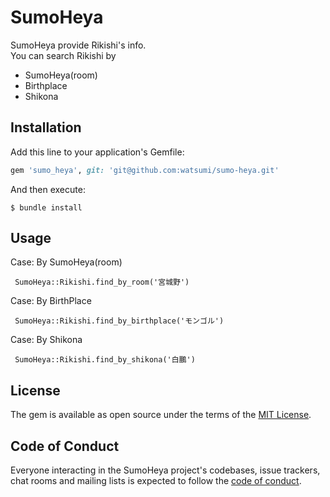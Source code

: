# SumoHeya

SumoHeya provide Rikishi's info.  
You can search Rikishi by 

- SumoHeya(room)
- Birthplace
- Shikona

## Installation

Add this line to your application's Gemfile:

```ruby
gem 'sumo_heya', git: 'git@github.com:watsumi/sumo-heya.git'
```

And then execute:

    $ bundle install

## Usage

Case: By SumoHeya(room)
```
 SumoHeya::Rikishi.find_by_room('宮城野')
```

Case: By BirthPlace
```
 SumoHeya::Rikishi.find_by_birthplace('モンゴル')
```

Case: By Shikona
```
 SumoHeya::Rikishi.find_by_shikona('白鵬')
```

## License

The gem is available as open source under the terms of the [MIT License](https://opensource.org/licenses/MIT).

## Code of Conduct

Everyone interacting in the SumoHeya project's codebases, issue trackers, chat rooms and mailing lists is expected to follow the [code of conduct](https://github.com/[USERNAME]/sumo_heya/blob/master/CODE_OF_CONDUCT.md).
